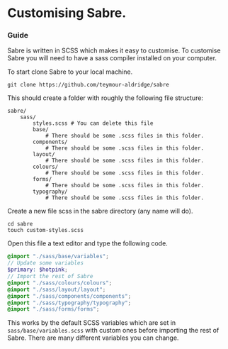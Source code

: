 # Customising Sabre.
### Guide
Sabre is written in SCSS which makes it easy to customise. To customise Sabre you will need to have a sass compiler installed on your computer.

To start clone Sabre to your local machine.
```commandline
git clone https://github.com/teymour-aldridge/sabre
```
This should create a folder with roughly the following file structure:
```
sabre/
    sass/
        styles.scss # You can delete this file
        base/
            # There should be some .scss files in this folder. 
        components/
            # There should be some .scss files in this folder. 
        layout/
            # There should be some .scss files in this folder. 
        colours/
            # There should be some .scss files in this folder. 
        forms/
            # There should be some .scss files in this folder. 
        typography/
            # There should be some .scss files in this folder. 
```
Create a new file scss in the sabre directory (any name will do).
```commandline
cd sabre
touch custom-styles.scss 
``` 
Open this file a text editor and type the following code.
```scss
@import "./sass/base/variables";
// Update some variables
$primary: $hotpink;
// Import the rest of Sabre
@import "./sass/colours/colours";
@import "./sass/layout/layout";
@import "./sass/components/components";
@import "./sass/typography/typography";
@import "./sass/forms/forms";
```
This works by the default SCSS variables which are set in `sass/base/variables.scss` with custom ones before importing the rest of Sabre.
There are many different variables you can change.